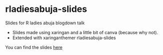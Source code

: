 # rladiesabuja-slides
Slides for R ladies abuja blogdown talk 


- Slides made using xaringan and a little bit of canva (because why not).
- Extended with xaringanthemer
rladiesabuja-slides

You can find the slides [here](https://aarathybabu97.github.io/rladiesabuja-slides/)
